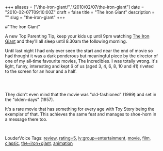 +++
aliases = ["/the-iron-giant/","/2010/02/07/the-iron-giant"]
date = "2010-02-07T09:10:00Z"
draft = false
title = "The Iron Giant"
description = ""
slug = "the-iron-giant"
+++

#"The Iron Giant"


 <p>A new Top Parenting Tip, keep your kids up until 9pm watching <a href="http://en.wikipedia.org/wiki/The_Iron_Giant">The Iron Giant</a> and they'll all sleep until 8.30am the following morning.</p>
<p>Until last night I had only ever seen the start and near the end of movie so had thought it was a dark ponderous but meaningful piece by the director of one of my all-time favourite movies, The Incredibles. I was totally wrong. It's light, funny, interesting and kept 6 of us (aged 3, 4, 6, 8, 10 and 41) riveted to the screen for an hour and a half.</p>
<p>&nbsp;</p>
<p><img src="http://upload.wikimedia.org/wikipedia/en/thumb/d/d3/The_Iron_Giant_poster.JPG/200px-The_Iron_Giant_poster.JPG" alt="" style="display: block; margin-left: auto; margin-right: auto;" /></p>
<p>They didn't even mind that the movie was "old-fashioned" (1999) and set in the "olden-days" (1957).</p>
<p>It's a rare movie that has something for every age with Toy Story being the exemplar of that. This achieves the same feat and manages to shoe-horn in a message there too.</p>
<p>&nbsp;</p>
<p>LouderVoice Tags: <a href="http://www.loudervoice.com/tags/review" rel="tag">review</a>, <a href="http://www.loudervoice.com/tags/rating=5" rel="tag">rating=5</a>, <a href="http://www.loudervoice.com/tags/lv:group=entertainment" rel="tag">lv:group=entertainment</a>, <a href="http://www.loudervoice.com/tags/movie" rel="tag">movie</a>, <a href="http://www.loudervoice.com/tags/film" rel="tag">film</a>, <a href="http://www.loudervoice.com/tags/classic" rel="tag">classic</a>, <a href="http://www.loudervoice.com/tags/the+iron+giant" rel="tag">the+iron+giant</a>, <a href="http://www.loudervoice.com/tags/animation" rel="tag">animation</a></p>
 